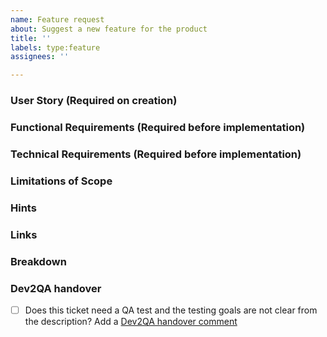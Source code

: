 ```yaml
---
name: Feature request
about: Suggest a new feature for the product
title: ''
labels: type:feature
assignees: ''

---
```


### User Story (Required on creation)
    
### Functional Requirements (Required before implementation)
 
### Technical Requirements (Required before implementation)
    
### Limitations of Scope
    
### Hints

### Links

<!--
- https://jira.camunda.com/browse/CAM-12398
-->

### Breakdown

<!--
- [ ] #123
- [ ] Step X
-->

### Dev2QA handover
- [ ] Does this ticket need a QA test and the testing goals are not clear from the description? Add a [Dev2QA handover comment](https://confluence.camunda.com/display/AP/Handover+Dev+-%3E+Testing)